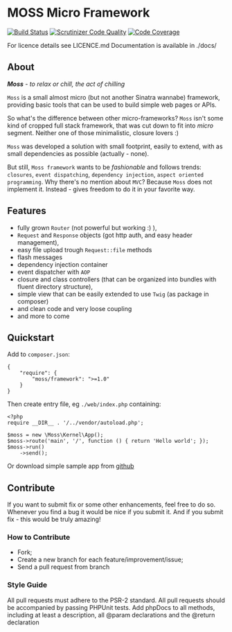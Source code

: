 # MOSS Micro Framework

[![Build Status](https://travis-ci.org/potfur/moss-framework.png?branch=master)](https://travis-ci.org/potfur/moss-framework)
[![Scrutinizer Code Quality](https://scrutinizer-ci.com/g/potfur/moss-framework/badges/quality-score.png?b=master)](https://scrutinizer-ci.com/g/potfur/moss-framework/?branch=master)
[![Code Coverage](https://scrutinizer-ci.com/g/potfur/moss-framework/badges/coverage.png?b=master)](https://scrutinizer-ci.com/g/potfur/moss-framework/?branch=master)

For licence details see LICENCE.md
Documentation is available in ./docs/

## About

_**Moss** - to relax or chill, the act of chilling_

`Moss` is a small almost micro (but not another Sinatra wannabe) framework, providing basic tools that can be used to build simple web pages or APIs.

So what's the difference between other micro-frameworks?
`Moss` isn't some kind of cropped full stack framework, that was cut down to fit into _micro_ segment.
Neither one of those minimalistic, closure lovers :)

`Moss` was developed a solution with small footprint, easily to extend, with as small dependencies as possible (actually - none).

But still, `Moss framework` wants to be _fashionable_ and follows trends: `closures`, `event dispatching`, `dependency injection`, `aspect oriented programming`.
Why there's no mention about `MVC`? Because `Moss` does not implement it. Instead - gives freedom to do it in your favorite way.

## Features

 * fully grown `Router` (not powerful but working :) ),
 * `Request` and `Response` objects (got http auth, and easy header management),
 * easy file upload trough `Request::file` methods
 * flash messages
 * dependency injection container
 * event dispatcher with `AOP`
 * closure and class controllers (that can be organized into bundles with fluent directory structure),
 * simple view that can be easily extended to use `Twig` (as package in composer)
 * and clean code and very loose coupling
 * and more to come

## Quickstart

Add to `composer.json`:

	{
	    "require": {
	        "moss/framework": ">=1.0"
	    }
	}

Then create entry file, eg `./web/index.php` containing:

	<?php
	require __DIR__ . '/../vendor/autoload.php';

	$moss = new \Moss\Kernel\App();
	$moss->route('main', '/', function () { return 'Hello world'; });
	$moss->run()
	    ->send();

Or download simple sample app from [github](https://github.com/potfur/moss-demo-app)

## Contribute
 
If you want to submit fix or some other enhancements, feel free to do so.
Whenever you find a bug it would be nice if you submit it.
And if you submit fix - this would be truly amazing!
 
### How to Contribute
 
 * Fork;
 * Create a new branch for each feature/improvement/issue;
 * Send a pull request from branch
 
### Style Guide
 
All pull requests must adhere to the PSR-2 standard.
All pull requests should be accompanied by passing PHPUnit tests.
Add phpDocs to all methods, including at least a description, all @param declarations and the @return declaration

